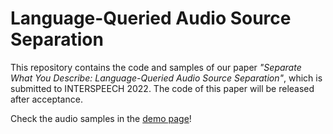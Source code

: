 # Language-Queried Audio Source Separation

This repository contains the code and samples of our paper *"Separate What You Describe: Language-Queried Audio Source Separation"*, which is submitted to INTERSPEECH 2022. The code of this paper will be released after acceptance.

Check the audio samples in the [demo page](https://haoheliu.github.io/demopage-voicefixer/)!


